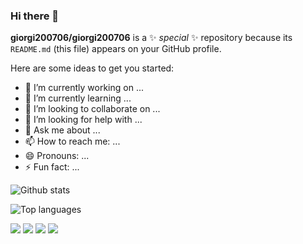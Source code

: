 ### Hi there 👋

**giorgi200706/giorgi200706** is a ✨ _special_ ✨ repository because its `README.md` (this file) appears on your GitHub profile.

Here are some ideas to get you started:

- 🔭 I’m currently working on ...
- 🌱 I’m currently learning ...
- 👯 I’m looking to collaborate on ...
- 🤔 I’m looking for help with ...
- 💬 Ask me about ...
- 📫 How to reach me: ...
- 😄 Pronouns: ...
- ⚡ Fun fact: ...

![Github stats](https://github-readme-stats.vercel.app/api?username=giorgi200706&count_private=true&show_icons=true&theme=radical)

![Top languages](https://github-readme-stats.vercel.app/api/top-langs/?username=giorgi200706&show_icons=true&theme=radical)

![](https://img.shields.io/badge/-HTML-e34f26?logo=html5&logoColor=fff)
![](https://img.shields.io/badge/-HTML-e34f26?logo=html5&logoColor=fff)
![](https://img.shields.io/badge/-HTML-e34f26?logo=html5&logoColor=fff)
![](https://img.shields.io/badge/-HTML-e34f26?logo=html5&logoColor=fff)
